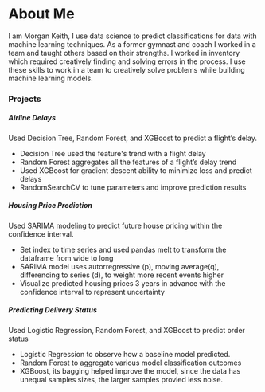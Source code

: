 # About Me

I am Morgan Keith, I use data science to predict classifications for data with machine learning techniques. As a former gymnast and coach I worked in a team and taught others based on their strengths. I worked in inventory which required creatively finding and solving errors in the process. I use these skills to work in a team to creatively solve problems while building machine learning models.


### Projects

##### Airline Delays

Used Decision Tree, Random Forest, and XGBoost to predict a flight’s delay.
- Decision Tree used the feature's trend with a flight delay 
- Random Forest aggregates all the features of a flight’s delay trend 
- Used XGBoost for gradient descent ability to minimize loss and predict delays  
- RandomSearchCV to tune parameters and improve prediction results



##### Housing Price Prediction

Used SARIMA modeling to predict future house pricing within the confidence interval.
- Set index to time series and used pandas melt to transform the dataframe from wide to long
- SARIMA model uses autorregressive (p), moving average(q), differencing to series (d), to weight more recent events higher
- Visualize predicted housing prices 3 years in advance with the confidence interval to represent uncertainty

##### Predicting Delivery Status

Used Logistic Regression, Random Forest, and XGBoost to predict order status
- Logistic Regression to observe how a baseline model predicted.
- Random Forest to aggregate various model classification outcomes
- XGBoost, its bagging helped improve the model, since the data has unequal samples sizes, the larger samples provied less noise. 
